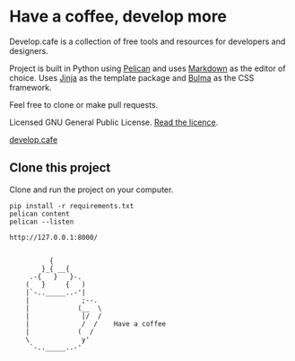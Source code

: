 # Have a coffee, develop more

Develop.cafe is a collection of free tools and resources for developers and designers.

Project is built in Python using [Pelican](https://getpelican.com) and uses [Markdown](https://daringfireball.net/projects/markdown/basics) as the editor of choice. Uses [Jinja](https://palletsprojects.com/p/jinja/) as the template package and [Bulma](https://bulma.io/documentation/) as the CSS framework.

Feel free to clone or make pull requests.

Licensed GNU General Public License. [Read the licence](https://github.com/melboone/develop_cafe/blob/master/LICENSE).

[develop.cafe](https://develop.cafe)

## Clone this project

Clone and run the project on your computer.

    pip install -r requirements.txt
    pelican content
    pelican --listen

    http://127.0.0.1:8000/


              {
            }_{ __{
         .-{   }   }-.
        (   }     {   )
        |`-.._____..-'|
        |             ;--.
        |            (__  \
        |             |/  /
        |             /  /    Have a coffee
        |            (  /
        \             y'
         `-.._____..-'